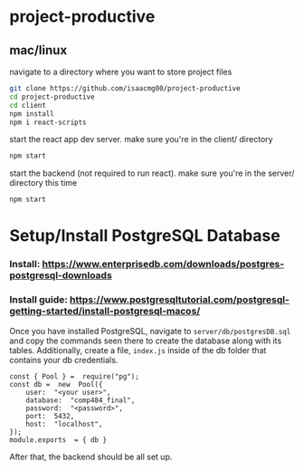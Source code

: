 # project-productive

## mac/linux

navigate to a directory where you want to store project files

```sh
git clone https://github.com/isaacmg00/project-productive
cd project-productive
cd client
npm install
npm i react-scripts
```

start the react app dev server. make sure you're in the client/ directory

```sh
npm start
```

start the backend (not required to run react). make sure you're in the server/ directory this time

```sh
npm start
```

# Setup/Install PostgreSQL Database
### Install: https://www.enterprisedb.com/downloads/postgres-postgresql-downloads 
### Install guide: https://www.postgresqltutorial.com/postgresql-getting-started/install-postgresql-macos/
Once you have installed PostgreSQL, navigate to ```server/db/postgresDB.sql``` and copy the commands seen there to create the database along with its tables. Additionally, create a file, ```index.js``` inside of the db folder that contains your db credentials. 

```
const { Pool } =  require("pg");
const db =  new  Pool({
	user:  "<your user>",
	database:  "comp484_final",
	password:  "<password>",
	port:  5432,
	host:  "localhost",
});
module.exports  = { db }
```
After that, the backend should be all set up. 
